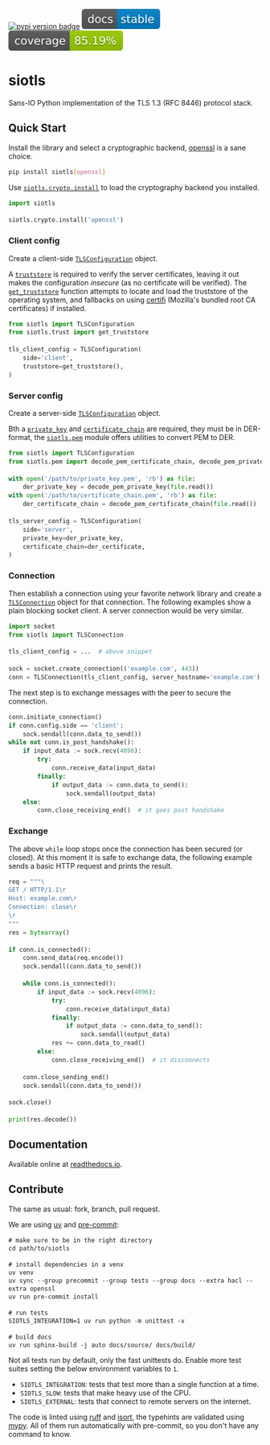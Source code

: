 [![pypi version badge](https://img.shields.io/pypi/v/siotls)](https://pypi.org/project/siotls/#history)
[![doc stable badge](./doc-badge.svg)](https://siotls.readthedocs.io/en/stable/index.html)
![coverage badge](./coverage-badge.svg)

siotls
======

Sans-IO Python implementation of the TLS 1.3 (RFC 8446) protocol stack.


Quick Start
-----------

Install the library and select a cryptographic backend,
[openssl][tuto-openssl] is a sane choice.

```bash
pip install siotls[openssl]
```

Use [`siotls.crypto.install`][api-func-install] to load the cryptography
backend you installed.

```py
import siotls

siotls.crypto.install('openssl')
```

### Client config

Create a client-side [`TLSConfiguration`][api-cls-config] object.

A [`truststore`][api-attr-truststore] is required to verify
the server certificates, leaving it out makes the configuration
*insecure* (as no certificate will be verified). The
[`get_truststore`][api-func-get_truststore] function attempts to locate
and load the truststore of the operating system, and fallbacks on using
[certifi] (Mozilla's bundled root CA certificates) if installed.

```py
from siotls import TLSConfiguration
from siotls.trust import get_truststore

tls_client_config = TLSConfiguration(
    side='client',
    truststore=get_truststore(),
)
```

### Server config

Create a server-side [`TLSConfiguration`][api-cls-config] object.

Bth a [`private_key`][api-attr-private_key] and
[`certificate_chain`][api-attr-certificate_chain] are required, they
must be in DER-format, the [`siotls.pem`][api-mod-pem] module offers
utilities to convert PEM to DER.

```py
from siotls import TLSConfiguration
from siotls.pem import decode_pem_certificate_chain, decode_pem_private_key

with open('/path/to/private_key.pem', 'rb') as file:
    der_private_key = decode_pem_private_key(file.read())
with open('/path/to/certificate_chain.pem', 'rb') as file:
    der_certificate_chain = decode_pem_certificate_chain(file.read())

tls_server_config = TLSConfiguration(
    side='server',
    private_key=der_private_key,
    certificate_chain=der_certificate,
)
```

### Connection

Then establish a connection using your favorite network library and
create a [`TLSConnection`][api-cls-conn] object for that connection. The
following examples show a plain blocking socket client. A server
connection would be very similar.

```py
import socket
from siotls import TLSConnection

tls_client_config = ...  # above snippet

sock = socket.create_connection(('example.com', 443))
conn = TLSConnection(tls_client_config, server_hostname='example.com')
```

The next step is to exchange messages with the peer to secure the
connection.

```py
conn.initiate_connection()
if conn.config.side == 'client':
    sock.sendall(conn.data_to_send())
while not conn.is_post_handshake():
    if input_data := sock.recv(4096):
        try:
            conn.receive_data(input_data)
        finally:
            if output_data := conn.data_to_send():
                sock.sendall(output_data)
    else:
        conn.close_receiving_end()  # it goes post handshake
```

### Exchange

The above `while` loop stops once the connection has been secured (or
closed). At this moment it is safe to exchange data, the following
example sends a basic HTTP request and prints the result.

```py
req = """\
GET / HTTP/1.1\r
Host: example.com\r
Connection: close\r
\r
"""
res = bytearray()

if conn.is_connected():
    conn.send_data(req.encode())
    sock.sendall(conn.data_to_send())

    while conn.is_connected():
        if input_data := sock.recv(4096):
            try:
                conn.receive_data(input_data)
            finally:
                if output_data := conn.data_to_send():
                    sock.sendall(output_data)
            res += conn.data_to_read()
        else:
            conn.close_receiving_end()  # it disconnects

    conn.close_sending_end()
    sock.sendall(conn.data_to_send())

sock.close()

print(res.decode())
```

[certifi]: https://pypi.org/project/certifi/
[tuto-openssl]: https://siotls.readthedocs.io/en/stable/tutorials/installation.html#openssl-cryptography
[api-attr-certificate_chain]: https://siotls.readthedocs.io/en/stable/references/configuration.html#siotls.configuration.TLSConfiguration.certificate_chain
[api-attr-private_key]: https://siotls.readthedocs.io/en/stable/references/configuration.html#siotls.configuration.TLSConfiguration.private_key
[api-attr-truststore]: https://siotls.readthedocs.io/en/stable/references/configuration.html#siotls.configuration.TLSConfiguration.truststore
[api-cls-config]: https://siotls.readthedocs.io/en/stable/references/configuration.html
[api-cls-conn]: https://siotls.readthedocs.io/en/stable/references/connection.html
[api-func-get_truststore]: https://siotls.readthedocs.io/en/stable/references/trust.html#siotls.trust.get_truststore
[api-func-install]: https://siotls.readthedocs.io/en/stable/references/crypto/index.html#siotls.crypto.install
[api-mod-pem]: https://siotls.readthedocs.io/en/stable/references/pem.html


Documentation
-------------

Available online at [readthedocs.io].

[readthedocs.io]: https://siotls.readthedocs.io/en/stable/index.html


Contribute
----------

The same as usual: fork, branch, pull request.

We are using [uv] and [pre-commit]:

    # make sure to be in the right directory
    cd path/to/siotls

    # install dependencies in a venv
    uv venv
    uv sync --group precommit --group tests --group docs --extra hacl --extra openssl
    uv run pre-commit install

    # run tests
    SIOTLS_INTEGRATION=1 uv run python -m unittest -v

    # build docs
    uv run sphinx-build -j auto docs/source/ docs/build/

Not all tests run by default, only the fast unittests do. Enable more
test suites setting the below environment variables to `1`.

* `SIOTLS_INTEGRATION`: tests that test more than a single function at a
  time.
* `SIOTLS_SLOW`: tests that make heavy use of the CPU.
* `SIOTLS_EXTERNAL`: tests that connect to remote servers on the
  internet.

The code is linted using [ruff] and [isort], the typehints are validated
using [mypy]. All of them run automatically with pre-commit, so you
don't have any command to know.

[uv]: https://docs.astral.sh/uv/
[pre-commit]: https://pre-commit.com/
[ruff]: https://docs.astral.sh/ruff/
[isort]: https://pycqa.github.io/isort/
[mypy]: https://mypy.readthedocs.io/en/stable/index.html
